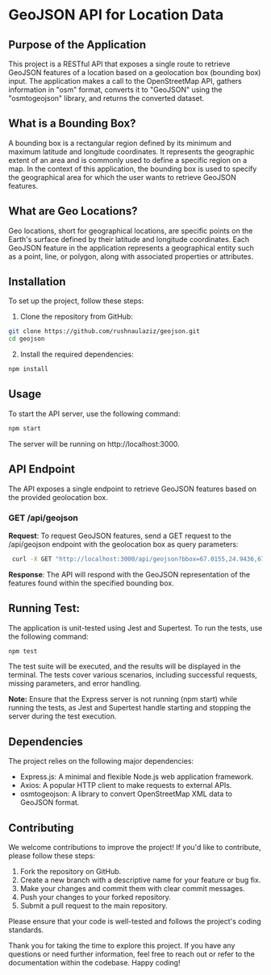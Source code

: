 # GeoJSON API for Location Data

## Purpose of the Application

This project is a RESTful API that exposes a single route to retrieve GeoJSON features of a location based on a geolocation box (bounding box) input. The application makes a call to the OpenStreetMap API, gathers information in "osm" format, converts it to "GeoJSON" using the "osmtogeojson" library, and returns the converted dataset.

## What is a Bounding Box?

A bounding box is a rectangular region defined by its minimum and maximum latitude and longitude coordinates. It represents the geographic extent of an area and is commonly used to define a specific region on a map. In the context of this application, the bounding box is used to specify the geographical area for which the user wants to retrieve GeoJSON features.

## What are Geo Locations?

Geo locations, short for geographical locations, are specific points on the Earth's surface defined by their latitude and longitude coordinates. Each GeoJSON feature in the application represents a geographical entity such as a point, line, or polygon, along with associated properties or attributes.

## Installation
To set up the project, follow these steps:

1. Clone the repository from GitHub:
```bash
git clone https://github.com/rushnaulaziz/geojson.git
cd geojson
```
2. Install the required dependencies:
```bash
npm install
```
## Usage
To start the API server, use the following command:

```bash
npm start
```
The server will be running on http://localhost:3000.

## API Endpoint
The API exposes a single endpoint to retrieve GeoJSON features based on the provided geolocation box.

### GET /api/geojson
**Request**: To request GeoJSON features, send a GET request to the /api/geojson endpoint with the geolocation box as query parameters:

```bash
 curl -X GET "http://localhost:3000/api/geojson?bbox=67.0155,24.9436,67.0733,24.9868"

```

**Response**: The API will respond with the GeoJSON representation of the features found within the specified bounding box.

## Running Test:
The application is unit-tested using Jest and Supertest. To run the tests, use the following command:

```bash
npm test
```


The test suite will be executed, and the results will be displayed in the terminal. The tests cover various scenarios, including successful requests, missing parameters, and error handling.

**Note:** Ensure that the Express server is not running (npm start) while running the tests, as Jest and Supertest handle starting and stopping the server during the test execution.

## Dependencies
The project relies on the following major dependencies:

- Express.js: A minimal and flexible Node.js web application framework.
- Axios: A popular HTTP client to make requests to external APIs.
- osmtogeojson: A library to convert OpenStreetMap XML data to GeoJSON format.
 

## Contributing
We welcome contributions to improve the project! If you'd like to contribute, please follow these steps:

1. Fork the repository on GitHub.
2. Create a new branch with a descriptive name for your feature or bug fix.
3. Make your changes and commit them with clear commit messages.
4. Push your changes to your forked repository.
5. Submit a pull request to the main repository.

Please ensure that your code is well-tested and follows the project's coding standards.


Thank you for taking the time to explore this project. If you have any questions or need further information, feel free to reach out or refer to the documentation within the codebase. Happy coding!
